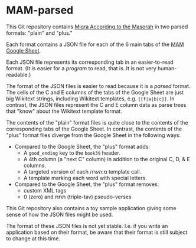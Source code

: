 # MAM-parsed
 
This Git repository contains
[Miqra According to the Masorah](https://en.wikisource.org/wiki/User:Dovi/Miqra_according_to_the_Masorah)
in two parsed formats: "plain" and "plus."

Each format contains a JSON file for each of the 6 main tabs of the
[MAM Google Sheet](https://docs.google.com/spreadsheets/d/1mkQyj6by1AtBUabpbaxaZq9Z2X3pX8ZpwG91ZCSOEYs/edit#gid=920165745).

Each JSON file represents its corresponding tab in an easier-to-read format.
(It is easier for a *program* to read, that is. It is not very human-readable.)

The format of the JSON files is easier to read because it is a *parsed* format.
The cells of the C and E columns of the tabs of the Google Sheet are just big Wikitext strings,
including Wikitext templates, e.g. `{{f|a|b|c}}`.
In contrast, the JSON files represent the C and E column data as
parse trees that "know" about the Wikitext template format.

The contents of the "plain" format files is quite close to
the contents of the corresponding tabs of the Google Sheet.
In contrast, the contents of the "plus" format files diverge
from the Google Sheet in the following ways:

* Compared to the Google Sheet, the "plus" format adds:
    * A `good_ending` key to the `book39` header.
    * A 4th column (a "next C" column) in addition to the original C, D, &amp; E columns.
    * A targeted version of each מ:הערה template call.
    * A template marking each word with special letters.
* Compared to the Google Sheet, the "plus" format removes:
    * custom XML tags
    * 0 (zero) and תתת (triple-tav) pseudo-verses

This Git repository also contains a toy sample application giving some sense of how
the JSON files might be used.

The format of these JSON files is not yet stable. I.e. if you write an application
based on their format, be aware that their format is still subject to change at this time.
